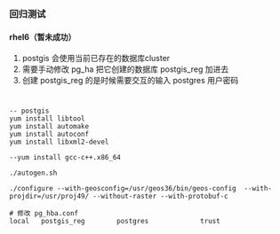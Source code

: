

### 回归测试

#### rhel6（暂未成功）

1. postgis 会使用当前已存在的数据库cluster
2. 需要手动修改 pg_ha 把它创建的数据库 postgis_reg 加进去
3. 创建 postgis_reg 的是时候需要交互的输入 postgres 用户密码

#

	-- postgis
	yum install libtool
	yum install automake
	yum install autoconf
	yum install libxml2-devel
	
	--yum install gcc-c++.x86_64
	
	./autogen.sh
	
	./configure --with-geosconfig=/usr/geos36/bin/geos-config  --with-projdir=/usr/proj49/ --without-raster --with-protobuf-c
	
	# 修改 pg_hba.conf
	local	postgis_reg	       postgres 			trust
